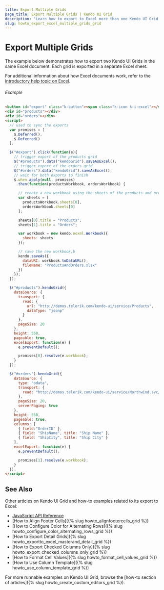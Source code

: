 ```yaml
---
title: Export Multiple Grids
page_title: Export Multiple Grids | Kendo UI Grid
description: "Learn how to export to Excel more than one Kendo UI Grid."
slug: howto_export_excel_multiple_grids_grid
---
```


# Export Multiple Grids

The example below demonstrates how to export two Kendo UI Grids in the same Excel document. Each grid is exported in a separate Excel sheet.

For additional information about how Excel documents work, refer to the [introductory help topic on Excel](/framework/excel/introduction#create-excel-document).

###### Example

```html
<button id="export" class="k-button"><span class="k-icon k-i-excel"></span>Export to Excel</button>
<div id="products"></div>
<div id="orders"></div>
<script>
  // used to sync the exports
  var promises = [
    $.Deferred(),
    $.Deferred()
  ];

  $("#export").click(function(e){
    // trigger export of the products grid
    $("#products").data("kendoGrid").saveAsExcel();
    // trigger export of the orders grid
    $("#orders").data("kendoGrid").saveAsExcel();
    // wait for both exports to finish
    $.when.apply(null, promises)
     .then(function(productsWorkbook, ordersWorkbook) {

      // create a new workbook using the sheets of the products and orders workbooks
      var sheets = [
        productsWorkbook.sheets[0],
        ordersWorkbook.sheets[0]
      ];

      sheets[0].title = "Products";
      sheets[1].title = "Orders";

      var workbook = new kendo.ooxml.Workbook({
        sheets: sheets
      });

      // save the new workbook,b
      kendo.saveAs({
        dataURI: workbook.toDataURL(),
        fileName: "ProductsAndOrders.xlsx"
      })
    });
  });

  $("#products").kendoGrid({
    dataSource: {
      transport: {
        read: {
          url: "http://demos.telerik.com/kendo-ui/service/Products",
          dataType: "jsonp"
        }
      },
      pageSize: 20
    },
    height: 550,
    pageable: true,
    excelExport: function(e) {
      e.preventDefault();

      promises[0].resolve(e.workbook);
    }
  });

  $("#orders").kendoGrid({
    dataSource: {
      type: "odata",
      transport: {
        read: "http://demos.telerik.com/kendo-ui/service/Northwind.svc/Orders"
      },
      pageSize: 20,
      serverPaging: true
    },
    height: 550,
    pageable: true,
    columns: [
      { field:"OrderID" },
      { field: "ShipName", title: "Ship Name" },
      { field: "ShipCity", title: "Ship City" }
    ],
    excelExport: function(e) {
      e.preventDefault();

      promises[1].resolve(e.workbook);
    }
  });
</script>
```

## See Also

Other articles on Kendo UI Grid and how-to examples related to its export to Excel:

* [JavaScript API Reference](/api/javascript/ui/grid#configuration-excel)
* [How to Align Footer Cells]({% slug howto_alignfootercells_grid %})
* [How to Configure Color for Alternating Rows]({% slug howto_configure_color_alternating_rows_grid %})
* [How to Export Detail Grids]({% slug howto_exportto_excel_masterand_detail_grid %})
* [How to Export Checked Columns Only]({% slug howto_export_checked_columns_only_grid %})
* [How to Format Cell Values]({% slug howto_format_cell_values_grid %})
* [How to Use Column Template]({% slug howto_use_column_template_grid %})

For more runnable examples on Kendo UI Grid, browse the [how-to section of articles]({% slug howto_create_custom_editors_grid %}).
